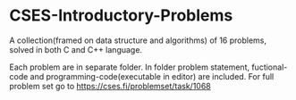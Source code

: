 # CSES-Introductory-Problems

A collection(framed on data structure and algorithms) of 16 problems, solved in both C and C++ language.

Each problem are in separate folder. In folder problem statement, fuctional-code and programming-code(executable in editor) are included.
For full problem set go to https://cses.fi/problemset/task/1068
